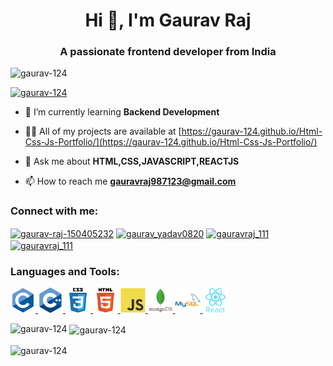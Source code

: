 <h1 align="center">Hi 👋, I'm Gaurav Raj</h1>
<h3 align="center">A passionate frontend developer from India</h3>

<p align="left"> <img src="https://komarev.com/ghpvc/?username=gaurav-124&label=Profile%20views&color=0e75b6&style=flat" alt="gaurav-124" /> </p>

<p align="left"> <a href="https://github.com/ryo-ma/github-profile-trophy"><img src="https://github-profile-trophy.vercel.app/?username=gaurav-124" alt="gaurav-124" /></a> </p>

- 🌱 I’m currently learning **Backend Development**

- 👨‍💻 All of my projects are available at [https://gaurav-124.github.io/Html-Css-Js-Portfolio/](https://gaurav-124.github.io/Html-Css-Js-Portfolio/)

- 💬 Ask me about **HTML,CSS,JAVASCRIPT,REACTJS**

- 📫 How to reach me **gauravraj987123@gmail.com**

<h3 align="left">Connect with me:</h3>
<p align="left">
<a href="https://linkedin.com/in/gaurav-raj-150405232" target="blank"><img align="center" src="https://raw.githubusercontent.com/rahuldkjain/github-profile-readme-generator/master/src/images/icons/Social/linked-in-alt.svg" alt="gaurav-raj-150405232" height="30" width="40" /></a>
<a href="https://instagram.com/gaurav_yadav0820" target="blank"><img align="center" src="https://raw.githubusercontent.com/rahuldkjain/github-profile-readme-generator/master/src/images/icons/Social/instagram.svg" alt="gaurav_yadav0820" height="30" width="40" /></a>
<a href="https://www.leetcode.com/gauravraj_111" target="blank"><img align="center" src="https://raw.githubusercontent.com/rahuldkjain/github-profile-readme-generator/master/src/images/icons/Social/leet-code.svg" alt="gauravraj_111" height="30" width="40" /></a>
<a href="https://auth.geeksforgeeks.org/user/gauravraj_111" target="blank"><img align="center" src="https://raw.githubusercontent.com/rahuldkjain/github-profile-readme-generator/master/src/images/icons/Social/geeks-for-geeks.svg" alt="gauravraj_111" height="30" width="40" /></a>
</p>

<h3 align="left">Languages and Tools:</h3>
<p align="left"> <a href="https://www.cprogramming.com/" target="_blank" rel="noreferrer"> <img src="https://raw.githubusercontent.com/devicons/devicon/master/icons/c/c-original.svg" alt="c" width="40" height="40"/> </a> <a href="https://www.w3schools.com/cpp/" target="_blank" rel="noreferrer"> <img src="https://raw.githubusercontent.com/devicons/devicon/master/icons/cplusplus/cplusplus-original.svg" alt="cplusplus" width="40" height="40"/> </a> <a href="https://www.w3schools.com/css/" target="_blank" rel="noreferrer"> <img src="https://raw.githubusercontent.com/devicons/devicon/master/icons/css3/css3-original-wordmark.svg" alt="css3" width="40" height="40"/> </a> <a href="https://www.w3.org/html/" target="_blank" rel="noreferrer"> <img src="https://raw.githubusercontent.com/devicons/devicon/master/icons/html5/html5-original-wordmark.svg" alt="html5" width="40" height="40"/> </a> <a href="https://developer.mozilla.org/en-US/docs/Web/JavaScript" target="_blank" rel="noreferrer"> <img src="https://raw.githubusercontent.com/devicons/devicon/master/icons/javascript/javascript-original.svg" alt="javascript" width="40" height="40"/> </a> <a href="https://www.mongodb.com/" target="_blank" rel="noreferrer"> <img src="https://raw.githubusercontent.com/devicons/devicon/master/icons/mongodb/mongodb-original-wordmark.svg" alt="mongodb" width="40" height="40"/> </a> <a href="https://www.mysql.com/" target="_blank" rel="noreferrer"> <img src="https://raw.githubusercontent.com/devicons/devicon/master/icons/mysql/mysql-original-wordmark.svg" alt="mysql" width="40" height="40"/> </a> <a href="https://reactjs.org/" target="_blank" rel="noreferrer"> <img src="https://raw.githubusercontent.com/devicons/devicon/master/icons/react/react-original-wordmark.svg" alt="react" width="40" height="40"/> </a> </p>

<p><img align="left" src="https://github-readme-stats.vercel.app/api/top-langs?username=gaurav-124&show_icons=true&locale=en&layout=compact" alt="gaurav-124" /></p>

<p>&nbsp;<img align="center" src="https://github-readme-stats.vercel.app/api?username=gaurav-124&show_icons=true&locale=en" alt="gaurav-124" /></p>

<p><img align="center" src="https://github-readme-streak-stats.herokuapp.com/?user=gaurav-124&" alt="gaurav-124" /></p>
